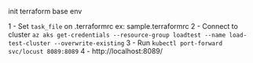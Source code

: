 init terraform base env

1 - Set `task_file` on .terraformrc ex: sample.terraformrc
2 - Connect to cluster `az aks get-credentials --resource-group loadtest --name load-test-cluster --overwrite-existing`
3 - Run `kubectl port-forward svc/locust 8089:8089`
4 - http://localhost:8089/